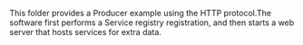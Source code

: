 This folder provides a Producer example using the HTTP protocol.The software first performs a Service registry registration, and then starts a web server that hosts services for extra data.
